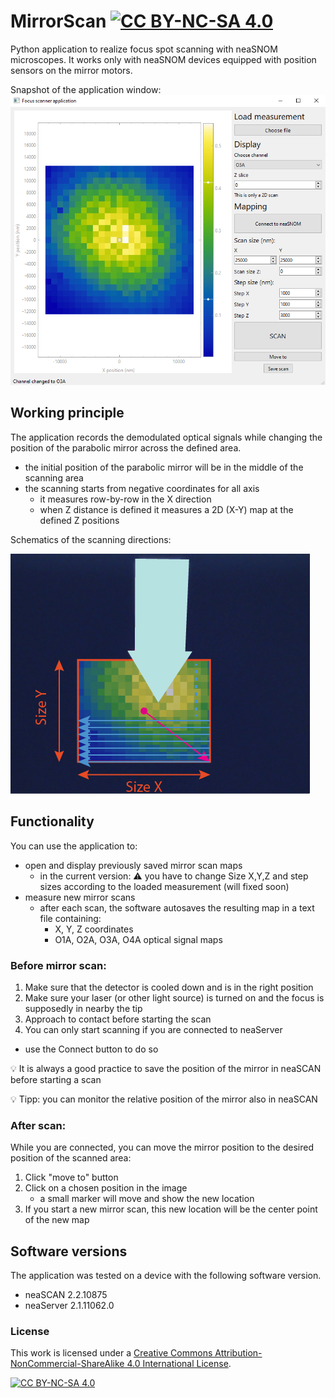 # MirrorScan [![CC BY-NC-SA 4.0][cc-by-nc-sa-shield]][cc-by-nc-sa]
Python application to realize focus spot scanning with neaSNOM microscopes.
It works only with neaSNOM devices equipped with position sensors on the mirror motors.

Snapshot of the application window:
![app_screenshot](/images/app_screenshot.png)

## Working principle
The application records the demodulated optical signals while changing the position of the parabolic mirror across the defined area.
- the initial position of the parabolic mirror will be in the middle of the scanning area
- the scanning starts from negative coordinates for all axis
  - it measures row-by-row in the X direction 
  - when Z distance is defined it measures a 2D (X-Y) map at the defined Z positions

Schematics of the scanning directions:

![scanning](/images/scanning_schematics.png)

## Functionality
You can use the application to:
- open and display previously saved mirror scan maps
  - in the current version: :warning: you have to change Size X,Y,Z and step sizes according to the loaded measurement (will fixed soon)
- measure new mirror scans
  - after each scan, the software autosaves the resulting map in a text file containing:
    - X, Y, Z coordinates
    - O1A, O2A, O3A, O4A optical signal maps

### Before mirror scan:
1. Make sure that the detector is cooled down and is in the right position
2. Make sure your laser (or other light source) is turned on and the focus is supposedly in nearby the tip
3. Approach to contact before starting the scan
4. You can only start scanning if you are connected to neaServer
  - use the Connect button to do so

:bulb: It is always a good practice to save the position of the mirror in neaSCAN before starting a scan

:bulb: Tipp: you can monitor the relative position of the mirror also in neaSCAN

### After scan:
While you are connected, you can move the mirror position to the desired position of the scanned area:
1. Click "move to" button
2. Click on a chosen position in the image
   - a small marker will move and show the new location
3. If you start a new mirror scan, this new location will be the center point of the new map
  
## Software versions
The application was tested on a device with the following software version.
- neaSCAN 2.2.10875
- neaServer 2.1.11062.0

### License

This work is licensed under a
[Creative Commons Attribution-NonCommercial-ShareAlike 4.0 International License][cc-by-nc-sa].

[![CC BY-NC-SA 4.0][cc-by-nc-sa-image]][cc-by-nc-sa]

[cc-by-nc-sa]: http://creativecommons.org/licenses/by-nc-sa/4.0/
[cc-by-nc-sa-image]: https://licensebuttons.net/l/by-nc-sa/4.0/88x31.png
[cc-by-nc-sa-shield]: https://img.shields.io/badge/License-CC%20BY--NC--SA%204.0-lightgrey.svg

